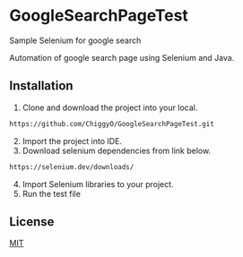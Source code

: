# GoogleSearchPageTest
Sample Selenium for google search 

Automation of google search page using Selenium and Java.

## Installation

1. Clone and download the project into your local.

```bash
https://github.com/ChiggyO/GoogleSearchPageTest.git
```

2. Import the project into IDE.
3. Download selenium dependencies from link below.

```bash
https://selenium.dev/downloads/
```
4. Import Selenium libraries to your project.
5. Run the test file


## License
[MIT](https://choosealicense.com/licenses/mit/)
